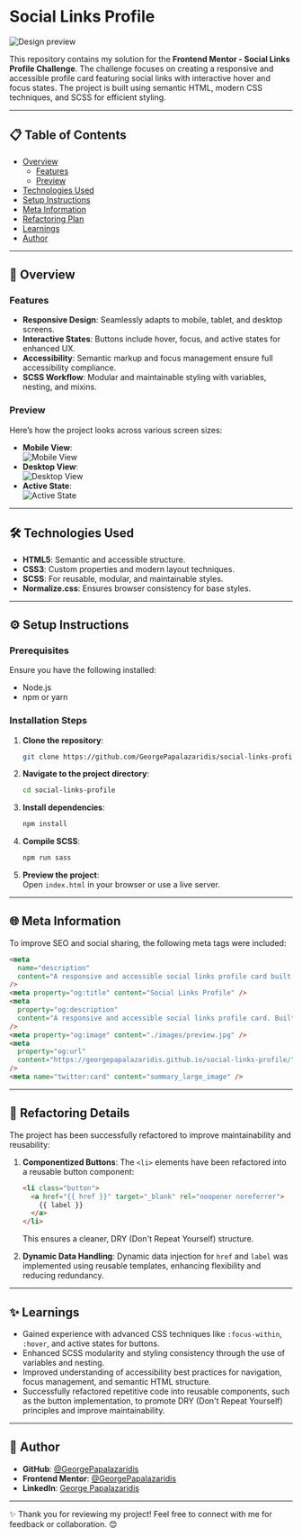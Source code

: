 # **Social Links Profile**

![Design preview](images/preview.jpg)

This repository contains my solution for the **Frontend Mentor - Social Links Profile Challenge**. The challenge focuses on creating a responsive and accessible profile card featuring social links with interactive hover and focus states. The project is built using semantic HTML, modern CSS techniques, and SCSS for efficient styling.

---

## **📋 Table of Contents**

- [Overview](#overview)
  - [Features](#features)
  - [Preview](#preview)
- [Technologies Used](#technologies-used)
- [Setup Instructions](#setup-instructions)
- [Meta Information](#meta-information)
- [Refactoring Plan](#refactoring-plan)
- [Learnings](#learnings)
- [Author](#author)

---

## **📖 Overview**

### **Features**

- **Responsive Design**: Seamlessly adapts to mobile, tablet, and desktop screens.
- **Interactive States**: Buttons include hover, focus, and active states for enhanced UX.
- **Accessibility**: Semantic markup and focus management ensure full accessibility compliance.
- **SCSS Workflow**: Modular and maintainable styling with variables, nesting, and mixins.

### **Preview**

Here’s how the project looks across various screen sizes:

- **Mobile View**:  
  ![Mobile View](images/mobile-design.jpg)
- **Desktop View**:  
  ![Desktop View](images/desktop-design.jpg)
- **Active State**:  
  ![Active State](images/active-states.jpg)

---

## **🛠 Technologies Used**

- **HTML5**: Semantic and accessible structure.
- **CSS3**: Custom properties and modern layout techniques.
- **SCSS**: For reusable, modular, and maintainable styles.
- **Normalize.css**: Ensures browser consistency for base styles.

---

## **⚙️ Setup Instructions**

### **Prerequisites**

Ensure you have the following installed:

- Node.js
- npm or yarn

### **Installation Steps**

1. **Clone the repository**:
   ```bash
   git clone https://github.com/GeorgePapalazaridis/social-links-profile.git
   ```
2. **Navigate to the project directory**:
   ```bash
   cd social-links-profile
   ```
3. **Install dependencies**:
   ```bash
   npm install
   ```
4. **Compile SCSS**:
   ```bash
   npm run sass
   ```
5. **Preview the project**:  
   Open `index.html` in your browser or use a live server.

---

## **🌐 Meta Information**

To improve SEO and social sharing, the following meta tags were included:

```html
<meta
  name="description"
  content="A responsive and accessible social links profile card built with HTML, CSS, and SCSS. Features interactive hover and focus states for enhanced user experience."
/>
<meta property="og:title" content="Social Links Profile" />
<meta
  property="og:description"
  content="A responsive and accessible social links profile card. Built with semantic HTML, modern CSS, and SCSS."
/>
<meta property="og:image" content="./images/preview.jpg" />
<meta
  property="og:url"
  content="https://georgepapalazaridis.github.io/social-links-profile/"
/>
<meta name="twitter:card" content="summary_large_image" />
```

---

## **🔄 Refactoring Details**

The project has been successfully refactored to improve maintainability and reusability:

1. **Componentized Buttons**: The `<li>` elements have been refactored into a reusable button component:

   ```html
   <li class="button">
     <a href="{{ href }}" target="_blank" rel="noopener noreferrer">
       {{ label }}
     </a>
   </li>
   ```

   This ensures a cleaner, DRY (Don't Repeat Yourself) structure.

2. **Dynamic Data Handling**: Dynamic data injection for `href` and `label` was implemented using reusable templates, enhancing flexibility and reducing redundancy.

---

## **✨ Learnings**

- Gained experience with advanced CSS techniques like `:focus-within`, `:hover`, and active states for buttons.
- Enhanced SCSS modularity and styling consistency through the use of variables and nesting.
- Improved understanding of accessibility best practices for navigation, focus management, and semantic HTML structure.
- Successfully refactored repetitive code into reusable components, such as the button implementation, to promote DRY (Don't Repeat Yourself) principles and improve maintainability.

---

## **👤 Author**

- **GitHub**: [@GeorgePapalazaridis](https://github.com/GeorgePapalazaridis)
- **Frontend Mentor**: [@GeorgePapalazaridis](https://www.frontendmentor.io/profile/GeorgePapalazaridis)
- **LinkedIn**: [George Papalazaridis](https://www.linkedin.com/in/george-papalazaridis-865689120/)

---

✨ Thank you for reviewing my project! Feel free to connect with me for feedback or collaboration. 😊
